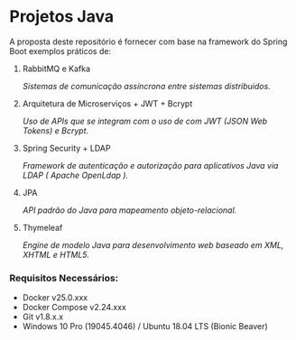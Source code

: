 # Projetos Java

A proposta deste repositório é fornecer com base na framework do Spring Boot exemplos práticos de:

1. RabbitMQ e Kafka

    _Sistemas de comunicação assíncrona entre sistemas distribuidos._

2. Arquitetura de Microserviços + JWT + Bcrypt

    _Uso de APIs que se integram com o uso de com JWT (JSON Web Tokens) e Bcrypt._

3. Spring Security + LDAP

    _Framework de autenticação e autorização para aplicativos Java via LDAP ( Apache OpenLdap )._

4. JPA 

    _API padrão do Java para mapeamento objeto-relacional._

5. Thymeleaf

    _Engine de modelo Java para desenvolvimento web baseado em XML, XHTML e HTML5._

### Requisitos Necessários:

- Docker v25.0.xxx
- Docker Compose v2.24.xxx
- Git v1.8.x.x
- Windows 10 Pro (19045.4046) / Ubuntu 18.04 LTS (Bionic Beaver)
